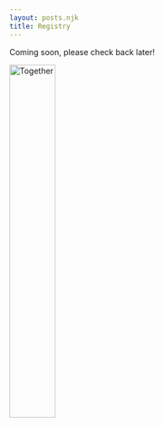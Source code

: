 ```yaml
---
layout: posts.njk
title: Registry
---
```


Coming soon, please check back later!

<img src="/assets/img/together.jpg" alt="Together" style="width: 40%; height: auto;" />